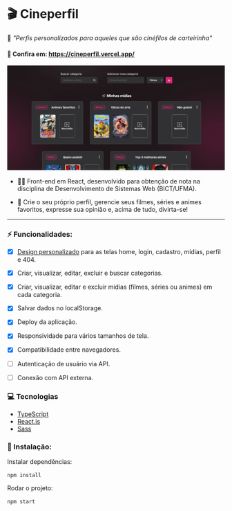 # 🎬 Cineperfil 

🍿 <em>"Perfis personalizados para aqueles que são cinéfilos de carteirinha"</em>

#### 🔗 Confira em: https://cineperfil.vercel.app/

<a href="https://cineperfil.vercel.app/"><img alt="Cineperfil" src="https://github.com/gc-barros/cineperfil/blob/master/src/assets/img/cineperfil.jpg" width="800"></a>

- 🐱‍💻 Front-end em React, desenvolvido para obtenção de nota na disciplina de Desenvolvimento de Sistemas Web (BICT/UFMA).

- 🎥 Crie o seu próprio perfil, gerencie seus filmes, séries e animes favoritos, expresse sua opinião e, acima de tudo, divirta-se!

___

### ⚡ Funcionalidades:
- [x] [Design personalizado](https://www.figma.com/file/HaV0NHg9rl6V63ejYBfEic/Cineperfil?node-id=0%3A1) para as telas home, login, cadastro, mídias, perfil e 404.
- [x] Criar, visualizar, editar, excluir e buscar categorias.
- [x] Criar, visualizar, editar e excluir mídias (filmes, séries ou animes) em cada categoria.
- [x] Salvar dados no localStorage.
- [x] Deploy da aplicação.
- [x] Responsividade para vários tamanhos de tela.
- [x] Compatibilidade entre navegadores. 
- [ ] Autenticação de usuário via API.
- [ ] Conexão com API externa.  


### :computer: Tecnologias

* [TypeScript](https://www.typescriptlang.org)
* [React.js](https://reactjs.org/docs/getting-started.html)
* [Sass](https://sass-lang.com/)

### 🚀 Instalação:
Instalar dependências:
```
npm install
```
Rodar o projeto:
```
npm start
```


